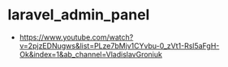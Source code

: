 # laravel_admin_panel
- https://www.youtube.com/watch?v=2pjzEDNugws&list=PLze7bMjv1CYvbu-0_zVt1-Rsl5aFgH-Ok&index=1&ab_channel=VladislavGroniuk
